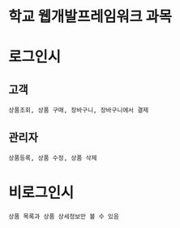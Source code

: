 학교 웹개발프레임워크 과목
======================

# 로그인시
## 고객
    상품조회, 상품 구매, 장바구니, 장바구니에서 결제    
    
## 관리자
    상품등록, 상품 수정, 상품 삭제    
    
# 비로그인시
    상품 목록과 상품 상세정보만 볼 수 있음    


